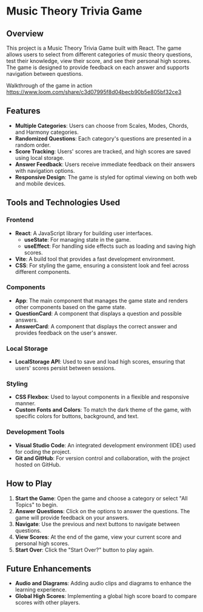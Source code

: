 # Music Theory Trivia Game

## Overview

This project is a Music Theory Trivia Game built with React. The game allows users to select from different categories of music theory questions, test their knowledge, view their score, and see their personal high scores. The game is designed to provide feedback on each answer and supports navigation between questions.

Walkthrough of the game in action https://www.loom.com/share/c3d07995f8d04becb90b5e805bf32ce3

## Features

- **Multiple Categories**: Users can choose from Scales, Modes, Chords, and Harmony categories.
- **Randomized Questions**: Each category's questions are presented in a random order.
- **Score Tracking**: Users' scores are tracked, and high scores are saved using local storage.
- **Answer Feedback**: Users receive immediate feedback on their answers with navigation options.
- **Responsive Design**: The game is styled for optimal viewing on both web and mobile devices.

## Tools and Technologies Used

### Frontend

- **React**: A JavaScript library for building user interfaces.
  - **useState**: For managing state in the game.
  - **useEffect**: For handling side effects such as loading and saving high scores.
- **Vite**: A build tool that provides a fast development environment.
- **CSS**: For styling the game, ensuring a consistent look and feel across different components.

### Components

- **App**: The main component that manages the game state and renders other components based on the game state.
- **QuestionCard**: A component that displays a question and possible answers.
- **AnswerCard**: A component that displays the correct answer and provides feedback on the user's answer.

### Local Storage

- **LocalStorage API**: Used to save and load high scores, ensuring that users' scores persist between sessions.

### Styling

- **CSS Flexbox**: Used to layout components in a flexible and responsive manner.
- **Custom Fonts and Colors**: To match the dark theme of the game, with specific colors for buttons, background, and text.

### Development Tools

- **Visual Studio Code**: An integrated development environment (IDE) used for coding the project.
- **Git and GitHub**: For version control and collaboration, with the project hosted on GitHub.

## How to Play

1. **Start the Game**: Open the game and choose a category or select "All Topics" to begin.
2. **Answer Questions**: Click on the options to answer the questions. The game will provide feedback on your answers.
3. **Navigate**: Use the previous and next buttons to navigate between questions.
4. **View Scores**: At the end of the game, view your current score and personal high scores.
5. **Start Over**: Click the "Start Over?" button to play again.

## Future Enhancements

- **Audio and Diagrams**: Adding audio clips and diagrams to enhance the learning experience.
- **Global High Scores**: Implementing a global high score board to compare scores with other players.



